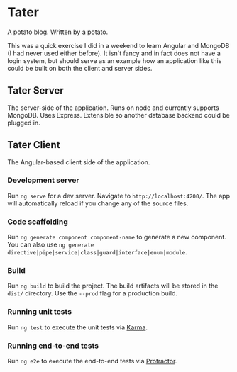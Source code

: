 # Tater
A potato blog. Written by a potato.

This was a quick exercise I did in a weekend to learn Angular and MongoDB (I had never used either before). 
It isn't fancy and in fact does not have a login system, but should serve as an example how an application 
like this could be built on both the client and server sides.

## Tater Server
The server-side of the application. Runs on node and currently supports MongoDB. Uses Express. Extensible so another 
database backend could be plugged in.

## Tater Client
The Angular-based client side of the application.

### Development server

Run `ng serve` for a dev server. Navigate to `http://localhost:4200/`. The app will automatically reload if you change any of the source files.

### Code scaffolding

Run `ng generate component component-name` to generate a new component. You can also use `ng generate directive|pipe|service|class|guard|interface|enum|module`.

### Build

Run `ng build` to build the project. The build artifacts will be stored in the `dist/` directory. Use the `--prod` flag for a production build.

### Running unit tests

Run `ng test` to execute the unit tests via [Karma](https://karma-runner.github.io).

### Running end-to-end tests

Run `ng e2e` to execute the end-to-end tests via [Protractor](http://www.protractortest.org/).

